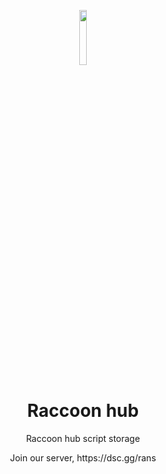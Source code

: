 <p align="center">
<img src="https://cdn.discordapp.com/attachments/1024313587000426537/1086835318101127268/Atlas_Logo.png" width="15%"/>
</p>

<h1 align="center">Raccoon hub</h1>
<p align="center">Raccoon hub script storage</p>

<p align="center">Join our server, https://dsc.gg/rans</p>

<p align="center">
<img src="https://discord.com/widget?id=1075367109070168094&theme=dark
</p>